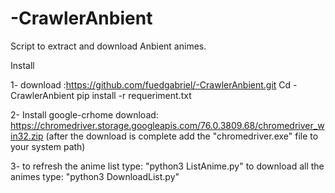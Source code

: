 # -CrawlerAnbient
Script to extract and download Anbient animes.

Install

1- download :https://github.com/fuedgabriel/-CrawlerAnbient.git
   Cd -CrawlerAnbient
   pip install -r requeriment.txt
   
2- Install google-crhome
   download: https://chromedriver.storage.googleapis.com/76.0.3809.68/chromedriver_win32.zip
   (after the download is complete add the "chromedriver.exe" file to your system path)
   
3- to refresh the anime list type: "python3 ListAnime.py"
   to download all the animes type: "python3 DownloadList.py"
